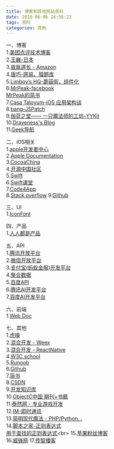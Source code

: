 ```yaml
---
title: 博客和其他网站资料
date: 2018-06-06 16:56:23
tags: 资料
categories: 其他
---
```


一、博客<br>
1.[美团点评技术博客](https://tech.meituan.com/archives)<br>
2.[王巍-日本 ](https://onevcat.com/#blog)<br>
3.[故胤道长 - Amazon](https://www.jianshu.com/u/8d5b91490ca5)<br>
4.[唐巧-网易、猿题库](Amazon)<br>
5.[Limboy’s HQ-蘑菇街，组件化](http://limboy.me/category/tech.html)<br>
6.[MrPeak-facebook](http://mrpeak.cn)<br>
	[MrPeak的简书](https://www.jianshu.com/subscriptions#/subscriptions/1510733/user)<br>
7.[Casa Taloyum-iOS 应用架构谈](https://casatwy.com)<br>
8.[bang-JSPatch](http://blog.cnbang.net)<br>
9.[伽蓝之堂——
一只魔法师的工坊-YYKit](https://blog.ibireme.com)<br>
10.[Draveness's Blog](https://draveness.me/index)<br>
11.[Geek导航](http://www.gogeeks.cn)


二、iOS相关<br>
1.[apple开发者中心](https://developer.apple.com)<br>
2.[Apple Documentation](https://developer.apple.com/reference)<br>
3.[CocoaChina](http://www.cocoachina.com)<br>
4.[开源中国社区](https://www.oschina.net)<br>
5.[Swift](https://swift.org/about)<br>
6.[Swift课堂](http://www.swiftv.cn)<br>
7.[Code4App](http://www.code4app.com)<br>
8.[Stack overflow](https://stackoverflow.com)
9.[Github](https://github.com)		

三、UI<br>
1.[IconFont](http://iconfont.cn)			



四、产品<br>
1.[人人都是产品](http://www.woshipm.com)<br>



五、API<br>
1.[腾讯开放平台](http://open.qq.com)<br>
2.[微信开放平台](https://open.weixin.qq.com)<br>
3.[支付宝(蚂蚁金服)开发平台](https://open.alipay.com/platform/home.htm)<br>
4.[聚合数据](https://www.juhe.cn/points)<br>
5.[百度API](http://apistore.baidu.com)<br>
6.[腾讯AI开发平台](http://ai.qq.com)<br>
7.[百度AI开发平台](http://ai.baidu.com)<br>


六、前端<br>
1.[Web Doc](https://developer.mozilla.org/zh-CN/)


七、其他<br>
1.[虎嗅](https://www.huxiu.com)<br>
2.[混合开发 - Weex](http://weex.apache.org/cn/guide/)<br>
3.[混合开发 - ReactNative](https://reactnative.cn
)<br>
4.[W3C school](https://www.w3cschool.cn)<br>
5.[Runoob](http://www.runoob.com)<br>
6.[Github](https://github.com)<br>
7.[简书](https://www.jianshu.com)<br>
8.[CSDN](https://blog.csdn.net)<br>
9.[开发知识库](http://www.itdaan.com/index.html)<br>
10.[ObjectC中国 期刊+书籍](https://www.objccn.io)<br>
11.[泰然网 - 专业游戏开发](http://www.tairan.com)<br>
12.[IM-即时通讯](http://www.52im.net)<br>
13.[简明现代魔法 - PHP/Python...](http://www.nowamagic.net)<br>
14.[脚本之家-正则表达式](http://www.jb51.net/tools/zhengze.html#introduction)<br>
[用于查找的正则表达式](https://docs.microsoft.com/zh-cn/previous-versions/visualstudio/design-tools/expression-studio-2/cc295435(v=expression.10))<br>
15.[苹果粉丝博客](http://www.mac52ipod.cn)<br>
16.[威锋网](https://www.feng.com)
17.[传智播客](http://www.itcast.cn)